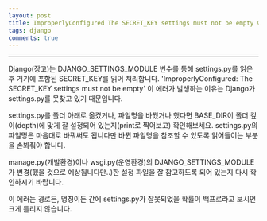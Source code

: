 ```yaml
---
layout: post
title: ImproperlyConfigured The SECRET_KEY settings must not be empty 에러가 발생하는 이유
tags: django
comments: true
---
```


---

Django(장고)는 DJANGO_SETTINGS_MODULE 변수를 통해 settings.py를 읽은 후 거기에 포함된 SECRET_KEY를 읽어 처리합니다. 'ImproperlyConfigured: The SECRET_KEY settings must not be empty' 이 에러가 발생하는 이유는 Django가 settings.py를 못찾고 있기 때문입니다.  

settings.py를 폴더 아래로 옮겼거나, 파일명을 바꿨거나 했다면 BASE_DIR이 폴더 깊이(depth)에 맞게 잘 설정되어 있는지(print로 찍어보고) 확인해보세요. settings.py의 파일명은 마음대로 바꿔써도 됩니다만 바뀐 파일명을 참조할 수 있도록 읽어들이는 부분을 손봐줘야 합니다.  

manage.py(개발환경)이나 wsgi.py(운영환경)의 DJANGO_SETTINGS_MODULE가 변경(했을 것으로 예상됩니다만..)한 설정 파일을 잘 참고하도록 되어 있는지 다시 확인하시기 바랍니다.   

이 에러는 경로든, 명칭이든 간에 settings.py가 잘못되었을 확률이 백프로라고 보시면 크게 틀리지 않습니다.   
   
